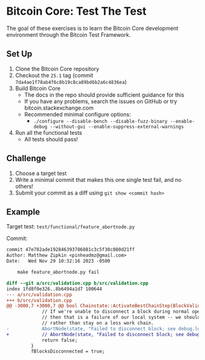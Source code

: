# Bitcoin Core: Test The Test

The goal of these exercises is to learn the Bitcoin Core development environment
through the Bitcoin Test Framework.

## Set Up

1. Clone the Bitcoin Core repository
2. Checkout the `25.1` tag (commit `7da4ae1f78ab4f6c8b19c8ca89bd6b2a6c4836ea`)
3. Build Bitcoin Core
    - The docs in the repo should provide sufficient guidance for this
    - If you have any problems, search the issues on GitHub or try bitcoin.stackexchange.com
    - Recommended minimal configure options:
        - `./configure --disable-bench --disable-fuzz-binary --enable-debug --without-gui --enable-suppress-external-warnings`
4. Run all the functional tests
    - All tests should pass!

## Challenge

1. Choose a target test
2. Write a minimal commit that makes this one single test fail, and no others!
3. Submit your commit as a diff using `git show <commit hash>`

## Example

Target test: `test/functional/feature_abortnode.py`

Commit:
```diff
commit 47e782ade192846393786881c3c5f30c080d21ff
Author: Matthew Zipkin <pinheadmz@gmail.com>
Date:   Wed Nov 29 10:32:16 2023 -0500

    make feature_abortnode.py fail

diff --git a/src/validation.cpp b/src/validation.cpp
index 1fd8f0e326..8b6494a1d7 100644
--- a/src/validation.cpp
+++ b/src/validation.cpp
@@ -3000,7 +3000,7 @@ bool Chainstate::ActivateBestChainStep(BlockValidationState& state, CBlockIndex*
             // If we're unable to disconnect a block during normal operation,
             // then that is a failure of our local system -- we should abort
             // rather than stay on a less work chain.
-            AbortNode(state, "Failed to disconnect block; see debug.log for details");
+            // AbortNode(state, "Failed to disconnect block; see debug.log for details");
             return false;
         }
         fBlocksDisconnected = true;
```